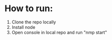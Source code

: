 # How to run:
1. Clone the repo locally
2. Install node
3. Open console in local repo and run "nmp start"
